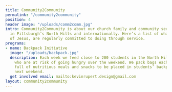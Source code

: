 ```yaml
---
title: Community2Community
permalink: "/community2community"
position: 4
header image: "/uploads/comm2comm.jpg"
intro: Community2Community is about our church family and community serving our communities
  in Pittsburgh’s North Hills and internationally. Here’s a list of what we, as followers
  of Jesus, are regularly committed to doing through service.
programs:
- name: Backpack Initiative
  image: "/uploads/backpack.jpg"
  description: Each week we feed close to 200 students in the North Hills School District
    who are at risk of going hungry over the weekend. We pack bags each Monday evening
    full of nutritious meals and snacks to be placed in students’ backpacks for the
    next weekend.
  get involved email: mailto:kevinrupert.design@gmail.com
layout: community2community
---
```


